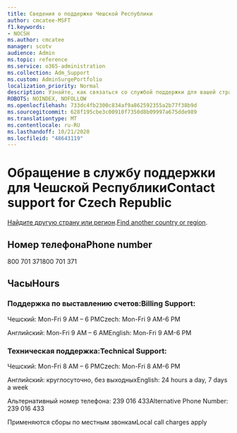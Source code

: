 ```yaml
---
title: Сведения о поддержке Чешской Республики
author: cmcatee-MSFT
f1.keywords:
- NOCSH
ms.author: cmcatee
manager: scotv
audience: Admin
ms.topic: reference
ms.service: o365-administration
ms.collection: Adm_Support
ms.custom: AdminSurgePortfolio
localization_priority: Normal
description: Узнайте, как связаться со службой поддержки для вашей страны или региона.
ROBOTS: NOINDEX, NOFOLLOW
ms.openlocfilehash: 733dc4fb2300c834af9a862592355a2b77f38b9d
ms.sourcegitcommit: 628f195cbe3c00910f7350d8b09997a675dde989
ms.translationtype: MT
ms.contentlocale: ru-RU
ms.lasthandoff: 10/21/2020
ms.locfileid: "48643119"
---
```

# <a name="contact-support-for-czech-republic"></a><span data-ttu-id="ead44-103">Обращение в службу поддержки для Чешской Республики</span><span class="sxs-lookup"><span data-stu-id="ead44-103">Contact support for Czech Republic</span></span>

<span data-ttu-id="ead44-104">[Найдите другую страну или регион](../contact-support-for-business-products.md).</span><span class="sxs-lookup"><span data-stu-id="ead44-104">[Find another country or region](../contact-support-for-business-products.md).</span></span>

## <a name="phone-number"></a><span data-ttu-id="ead44-105">Номер телефона</span><span class="sxs-lookup"><span data-stu-id="ead44-105">Phone number</span></span>
<span data-ttu-id="ead44-106">800 701 371</span><span class="sxs-lookup"><span data-stu-id="ead44-106">800 701 371</span></span>

## <a name="hours"></a><span data-ttu-id="ead44-107">Часы</span><span class="sxs-lookup"><span data-stu-id="ead44-107">Hours</span></span>
### <a name="billing-support"></a><span data-ttu-id="ead44-108">Поддержка по выставлению счетов:</span><span class="sxs-lookup"><span data-stu-id="ead44-108">Billing Support:</span></span>

<span data-ttu-id="ead44-109">Чешский: Mon-Fri 9 AM – 6 PM</span><span class="sxs-lookup"><span data-stu-id="ead44-109">Czech: Mon-Fri 9 AM-6 PM</span></span>

<span data-ttu-id="ead44-110">Английский: Mon-Fri 9 AM – 6 AM</span><span class="sxs-lookup"><span data-stu-id="ead44-110">English: Mon-Fri 9 AM-6 PM</span></span>

### <a name="technical-support"></a><span data-ttu-id="ead44-111">Техническая поддержка:</span><span class="sxs-lookup"><span data-stu-id="ead44-111">Technical Support:</span></span>

<span data-ttu-id="ead44-112">Чешский: Mon-Fri 8 AM – 6 PM</span><span class="sxs-lookup"><span data-stu-id="ead44-112">Czech: Mon-Fri 8 AM-6 PM</span></span>

<span data-ttu-id="ead44-113">Английский: круглосуточно, без выходных</span><span class="sxs-lookup"><span data-stu-id="ead44-113">English: 24 hours a day, 7 days a week</span></span>

<span data-ttu-id="ead44-114">Альтернативный номер телефона: 239 016 433</span><span class="sxs-lookup"><span data-stu-id="ead44-114">Alternative Phone Number: 239 016 433</span></span>

<span data-ttu-id="ead44-115">Применяются сборы по местным звонкам</span><span class="sxs-lookup"><span data-stu-id="ead44-115">Local call charges apply</span></span>

